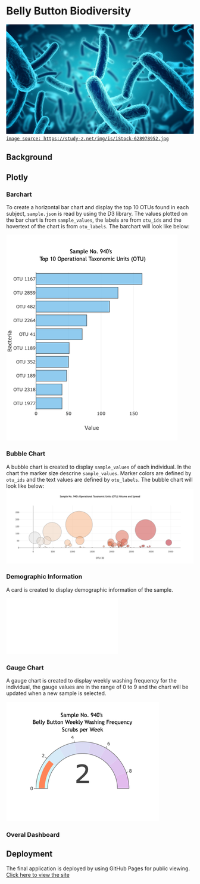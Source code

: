 # Belly Button Biodiversity

![image1](images/image2.png)
[`image source: https://study-z.net/img/is/iStock-628978952.jpg`](https://study-z.net/img/is/iStock-628978952.jpg)

## Background

## Plotly
### Barchart

To create a horizontal bar chart and display the top 10 OTUs found in each subject, `sample.json` is read by using the D3 library. The values plotted on the bar chart is from `sample_values`, the labels are from `otu_ids` and the hovertext of the chart is from `otu_labels`. The barchart will look like below:

![Hbar](images/hbarchart.png)

### Bubble Chart

A bubble chart is created to display `sample_values` of each individual. In the chart the marker size descrine `sample_values`. Marker colors are defined by `otu_ids` and the text values are defined by `otu_labels`. The bubble chart will look like below:
![BBchart](images/bbchart.png)

### Demographic Information

A card is created to display demographic information of the sample. 

![DemoCard](images/democard.pgn)

### Gauge Chart

A gauge chart is created to display weekly washing frequency for the individual, the gauge values are in the range of 0 to 9 and the chart will be updated when a new sample is selected.

![gaugeChart](images/gaugechart.png)

### Overal Dashboard

## Deployment

The final application is deployed by using GitHub Pages for public viewing. 
[Click here to view the site]()





